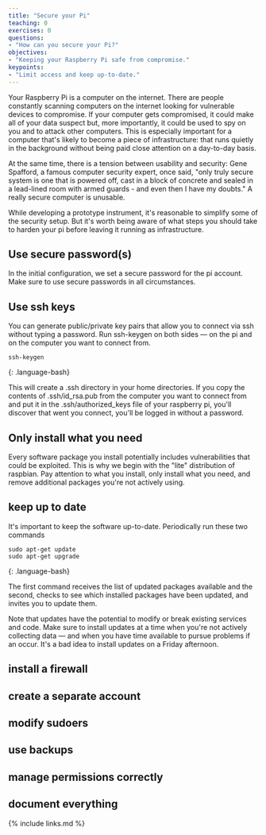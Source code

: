 ```yaml
---
title: "Secure your Pi"
teaching: 0
exercises: 0
questions:
- "How can you secure your Pi?"
objectives:
- "Keeping your Raspberry Pi safe from compromise."
keypoints:
- "Limit access and keep up-to-date."
---
```

Your Raspberry Pi is a computer on the internet. There are people constantly scanning computers on the internet looking for vulnerable devices to compromise. If your computer gets compromised, it could make all of your data suspect but, more importantly, it could be used to spy on you and to attack other computers. This is especially important for a computer that's likely to become a piece of infrastructure: that runs quietly in the background without being paid close attention on a day-to-day basis.

At the same time, there is a tension between usability and security: Gene Spafford, a famous computer security expert, once said, "only truly secure system is one that is powered off, cast in a block of concrete and sealed in a lead-lined room with armed guards - and even then I have my doubts." A really secure computer is unusable.

While developing a prototype instrument, it's reasonable to simplify some of the security setup. But it's worth being aware of what steps you should take to harden your pi before leaving it running as infrastructure.

## Use secure password(s)

In the initial configuration, we set a secure password for the pi account. Make sure to use secure passwords in all circumstances.

## Use ssh keys

You can generate public/private key pairs that allow you to connect via ssh without typing a password. Run ssh-keygen on both sides — on the pi and on the computer you want to connect from.

~~~
ssh-keygen
~~~
{: .language-bash}

This will create a .ssh directory in your home directories. If you copy the contents of .ssh/id_rsa.pub from the computer you want to connect from and put it in the .ssh/authorized_keys file of your raspberry pi, you'll discover that went you connect, you'll be logged in without a password.

## Only install what you need

Every software package you install potentially includes vulnerabilities that could be exploited. This is why we begin with the "lite" distribution of raspbian. Pay attention to what you install, only install what you need, and remove additional packages you're not actively using.

## keep up to date

It's important to keep the software up-to-date. Periodically run these two commands

~~~
sudo apt-get update
sudo apt-get upgrade
~~~
{: .language-bash}

The first command receives the list of updated packages available and the second, checks to see which installed packages have been updated, and invites you to update them.

Note that updates have the potential to modify or break existing services and code. Make sure to install updates at a time when you're not actively collecting data — and when you have time available to pursue problems if an occur. It's a bad idea to install updates on a Friday afternoon. 

## install a firewall

## create a separate account

## modify sudoers

## use backups

## manage permissions correctly

## document everything

{% include links.md %}

